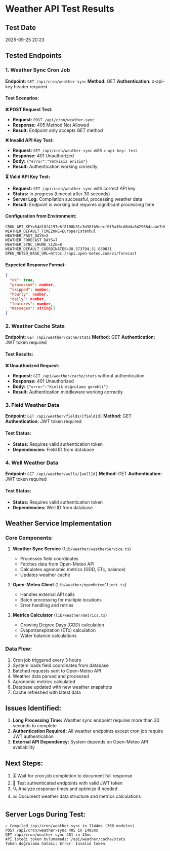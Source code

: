 # Weather API Test Results

## Test Date
2025-09-25 20:23

## Tested Endpoints

### 1. Weather Sync Cron Job
**Endpoint:** `GET /api/cron/weather-sync`
**Method:** GET
**Authentication:** x-api-key header required

#### Test Scenarios:

**❌ POST Request Test:**
- **Request:** `POST /api/cron/weather-sync`
- **Response:** 405 Method Not Allowed
- **Result:** Endpoint only accepts GET method

**❌ Invalid API Key Test:**
- **Request:** `GET /api/cron/weather-sync` with `x-api-key: test`
- **Response:** 401 Unauthorized
- **Body:** `{"error":"Yetkisiz erisim"}`
- **Result:** Authentication working correctly

**⏳ Valid API Key Test:**
- **Request:** `GET /api/cron/weather-sync` with correct API key
- **Status:** In progress (timeout after 30 seconds)
- **Server Log:** Compilation successful, processing weather data
- **Result:** Endpoint is working but requires significant processing time

#### Configuration from Environment:
```env
CRON_API_KEY=54d18f4197e6f8108b31c3d38fb9eecf0f5a30cd0dda0429684ca4e7d635010e
WEATHER_DEFAULT_TIMEZONE=Europe/Istanbul
WEATHER_PAST_DAYS=2
WEATHER_FORECAST_DAYS=7
WEATHER_SYNC_CHUNK_SIZE=8
WEATHER_DEFAULT_COORDINATES=38.573794,31.850831
OPEN_METEO_BASE_URL=https://api.open-meteo.com/v1/forecast
```

#### Expected Response Format:
```json
{
  "ok": true,
  "processed": number,
  "skipped": number,
  "hourly": number,
  "daily": number,
  "features": number,
  "messages": string[]
}
```

### 2. Weather Cache Stats
**Endpoint:** `GET /api/weather/cache/stats`
**Method:** GET
**Authentication:** JWT token required

#### Test Results:
**❌ Unauthorized Request:**
- **Request:** `GET /api/weather/cache/stats` without authentication
- **Response:** 401 Unauthorized
- **Body:** `{"error":"Kimlik doğrulama gerekli"}`
- **Result:** Authentication middleware working correctly

### 3. Field Weather Data
**Endpoint:** `GET /api/weather/fields/[fieldId]`
**Method:** GET
**Authentication:** JWT token required

#### Test Status:
- **Status:** Requires valid authentication token
- **Dependencies:** Field ID from database

### 4. Well Weather Data
**Endpoint:** `GET /api/weather/wells/[wellId]`
**Method:** GET
**Authentication:** JWT token required

#### Test Status:
- **Status:** Requires valid authentication token
- **Dependencies:** Well ID from database

## Weather Service Implementation

### Core Components:
1. **Weather Sync Service** (`lib/weather/weatherService.ts`)
   - Processes field coordinates
   - Fetches data from Open-Meteo API
   - Calculates agronomic metrics (GDD, ETc, balance)
   - Updates weather cache

2. **Open-Meteo Client** (`lib/weather/openMeteoClient.ts`)
   - Handles external API calls
   - Batch processing for multiple locations
   - Error handling and retries

3. **Metrics Calculator** (`lib/weather/metrics.ts`)
   - Growing Degree Days (GDD) calculation
   - Evapotranspiration (ETc) calculation
   - Water balance calculations

### Data Flow:
1. Cron job triggered every 3 hours
2. System loads field coordinates from database
3. Batched requests sent to Open-Meteo API
4. Weather data parsed and processed
5. Agronomic metrics calculated
6. Database updated with new weather snapshots
7. Cache refreshed with latest data

## Issues Identified:

1. **Long Processing Time:** Weather sync endpoint requires more than 30 seconds to complete
2. **Authentication Required:** All weather endpoints except cron job require JWT authentication
3. **External API Dependency:** System depends on Open-Meteo API availability

## Next Steps:

1. ⏳ Wait for cron job completion to document full response
2. 📝 Test authenticated endpoints with valid JWT token
3. 🔍 Analyze response times and optimize if needed
4. 📊 Document weather data structure and metrics calculations

## Server Logs During Test:
```
✓ Compiled /api/cron/weather-sync in 1144ms (300 modules)
POST /api/cron/weather-sync 405 in 1495ms
GET /api/cron/weather-sync 401 in 43ms
API isteği token bulunamadı: /api/weather/cache/stats
Token doğrulama hatası: Error: Invalid token
```